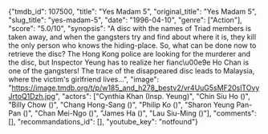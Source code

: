 {"tmdb_id": 107500, "title": "Yes Madam 5", "original_title": "Yes Madam 5", "slug_title": "yes-madam-5", "date": "1996-04-10", "genre": ["Action"], "score": "5.0/10", "synopsis": "A disc with the names of Triad members is taken away, and when the gangsters try and find about where it is, they kill the only person who knows the hiding-place. So, what can be done now to retrieve the disc? The Hong Kong police are looking for the murderer and the disc, but Inspector Yeung has to realize her fianc\u00e9e Ho Chan is one of the gangsters! The trace of the disappeared disc leads to Malaysia, where the victim's girlfriend lives...", "image": "https://image.tmdb.org/t/p/w185_and_h278_bestv2/vr4UuG5sMF20slTOvyJrtoQ1Dzh.jpg", "actors": ["Cynthia Khan (Insp. Yeung)", "Chin Siu Ho ()", "Billy Chow ()", "Chang Hong-Sang ()", "Philip Ko ()", "Sharon Yeung Pan-Pan ()", "Chan Mei-Ngo ()", "James Ha ()", "Lau Siu-Ming ()"], "comments": [], "recommandations_id": [], "youtube_key": "notfound"}